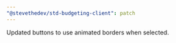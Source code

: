 ```yaml
---
"@stevethedev/std-budgeting-client": patch
---
```


Updated buttons to use animated borders when selected.
